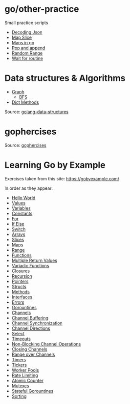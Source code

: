 
# go/other-practice

Small practice scripts

- [Decoding Json](./other-practice/decoding_json.go)
- [Map Slice](./other-practice/map_opposites.go)
- [Maps in go](./other-practice/maps_in_go.go)
- [Pop and append](./other-practice/pop_append.go)
- [Random Range](./other-practice/random_range.go)
- [Wait for routine](./other-practice/waiting.go)

# Data structures & Algorithms

- [Graph](./data-structures/graph.go)
  - [BFS](./data-structures/bfs.go)
- [Dict Methods](./data-structures/dict.go)

Source: [golang-data-structures](https://flaviocopes.com/golang-data-structures/)

# gophercises

Source: [gophercises](https://gophercises.com/exercises/)

# Learning Go by Example

Exercises taken from this site: https://gobyexample.com/

In order as they appear:

- [Hello World](./by-example/Helloworld/hello.go)
- [Values](./by-example/Values/values.go)
- [Variables](./by-example/Variables/variables.go)
- [Constants](./by-example/Constants/constants.go)
- [For](./by-example/For/for.go)
- [If Else](./by-example/If_Else/if_else.go)
- [Switch](./by-example/Switch/switch.go)
- [Arrays](./by-example/Arrays/arrays.go)
- [Slices](./by-example/Slices/slices.go)
- [Maps](./by-example/Maps/maps.go)
- [Range](./by-example/Range/range.go)
- [Functions](./by-example/Functions/functions.go)
- [Multiple Return Values](https://github.com/GiantsLoveDeathMetal/Practice/blob/master/go/by-example/MultpleReturnValues/multiple_return_values.go)
- [Variadic Functions](./by-example/VariadicFunctions/variadic_functions.go)
- [Closures](./by-example/Closures/closures.go)
- [Recursion](./by-example/Recursion/recursion.go)
- [Pointers](./by-example/Pointers/pointers.go)
- [Structs](./by-example/Structs/structs.go)
- [Methods](./by-example/Methods/methods.go)
- [Interfaces](./by-example/Interfaces/interfaces.go)
- [Errors](./by-example/Errors/go_errors.go)
- [Gorountines](./by-example/Gorountines/gorountines.go)
- [Channels](./by-example/Channels/channels.go)
- [Channel Buffering](./by-example/ChannnelBuffering/channel_buffering.go)
- [Channel Synchronization](./by-example/ChannelSynchronization/channel_synchronization.go)
- [Channel Directions](./by-example/ChannelDirections/channel_directions.go)
- [Select](./by-example/Select/select.go)
- [Timeouts](./by-example/Timeouts/timeouts.go)
- [Non-Blocking Channel Operations](./by-example/NonBlockingChannelOps/non_blocking_channel_ops.go)
- [Closing Channels](./by-example/CloseingChannels/closing_channels.go)
- [Range over Channels](./by-example/RangeOverChannels/range_over_channels.go)
- [Timers](./by-example/Timers/timers.go)
- [Tickers](./by-example/Tickers/tickers.go)
- [Worker Pools](./by-example/WorkerPools/worker_pools.go)
- [Rate Limiting](./by-example/RateLimiting/rate_limiting.go)
- [Atomic Counter](./by-example/AtomicCounters/atomic_counters.go)
- [Mutexes](./by-example/Mutexes/mutexes.go)
- [Stateful Gorountines](./by-example/StatefulGoroutines/stateful_go.go)
- [Sorting](./by-example/Sorting/sorting.go)
